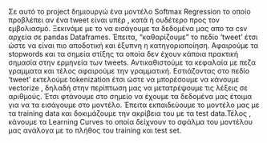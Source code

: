 Σε αυτό το project δημιουργώ ένα μοντέλο Softmax Regression το οποίο
προβλέπει αν ένα tweet είναι υπέρ , κατά ή ουδέτερο προς τον εμβολιασμό.
Ξεκινάμε με το να εισάγουμε τα δεδομένα μας απο τα csv αρχεία σε pandas
Dataframes. Έπειτα, “καθαρίζουμε” το πεδίο ‘tweet’ έτσι ώστε να είναι πιο
αποδοτική και έξυπνη η κατηγοριοποίηση. Αφαιρούμε τα stopwords και τα σημεία
στίξης τα οποία δεν έχουν κάποια πρακτική σημασία στην ερμηνεία των tweets.
Αντικαθιστούμε τα κεφαλαία με πεζα γραμματα και τέλος αφαιρούμε την
γραμματική.
Εστιάζοντας στο πεδίο ‘tweet’ εκτελούμε tokenization έτσι ώστε να
μπορέσουμε να κάνουμε vectorize , δηλαδή στην περίπτωση μας να μετατρέψουμε
τις λέξεις σε αριθμούς. Έτσι φτάνουμε στο σημείο να έχουμε τα δεδομένα μας
έτοιμα για να τα εισάγουμε στο μοντέλο.
Έπειτα εκπαιδεύουμε το μοντέλο μας με τα training data και δοκιμάζουμε
την ακρίβεια του με τα test data.Τέλος , κάνουμε τα Learning Curves το οποία
δείχνουν το σφάλμα του μοντέλου μας ανάλογα με το πλήθος του training και test
set.
